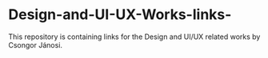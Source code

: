 # Design-and-UI-UX-Works-links-
This repository is containing links for the Design and UI/UX related works by Csongor Jánosi.
